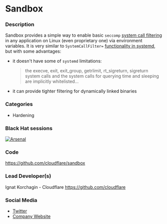 # Sandbox

### Description
Sandbox provides a simple way to enable basic `seccomp` [system call filtering][1] in any application on Linux (even proprietary one) via environment variables. It is very similar to `SystemCallFilter=` [functionality in systemd][2], but with some advantages:

  * it doesn't have some of `systemd` limitations:
    > the execve, exit, exit_group, getrlimit, rt_sigreturn, sigreturn system calls and the system calls for querying time and sleeping are implicitly whitelisted...
  * it can provide tighter filtering for dynamically linked binaries

### Categories
* Hardening

### Black Hat sessions
[![Arsenal](https://github.com/toolswatch/badges/blob/master/arsenal/usa/2022.svg)](https://www.blackhat.com/us-22/arsenal/schedule/index.html#sandboxing-in-linux-with-zero-lines-of-code-27289)

### Code
https://github.com/cloudflare/sandbox

### Lead Developer(s)
 Ignat Korchagin - Cloudflare https://github.com/cloudflare

### Social Media
* [Twitter](https://twitter.com/ignatkn)
* [Company Website](https://cloudflare.com/)

[1]: http://man7.org/linux/man-pages/man2/seccomp.2.html
[2]: https://www.freedesktop.org/software/systemd/man/systemd.exec.html#SystemCallFilter=
